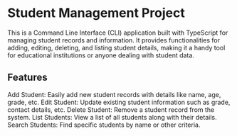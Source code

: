 # Student Management Project
This is a Command Line Interface (CLI) application built with TypeScript for managing student records and information. It provides functionalities for adding, editing, deleting, and listing student details, making it a handy tool for educational institutions or anyone dealing with student data.

## Features
Add Student: Easily add new student records with details like name, age, grade, etc.
Edit Student: Update existing student information such as grade, contact details, etc.
Delete Student: Remove a student record from the system.
List Students: View a list of all students along with their details.
Search Students: Find specific students by name or other criteria.
